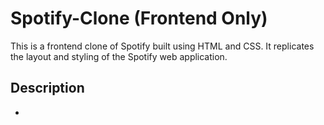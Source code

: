 # Spotify-Clone (Frontend Only)
This is a frontend clone of Spotify built using HTML and CSS. It replicates the layout and styling of the Spotify web application.
## Description
- 

